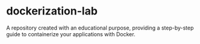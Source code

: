 # dockerization-lab
A repository created with an educational purpose, providing a step-by-step guide to containerize your applications with Docker.
